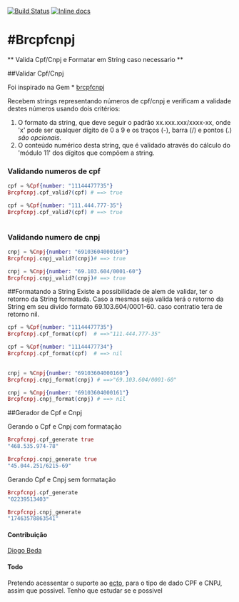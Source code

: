 [![Build Status](https://travis-ci.org/williamgueiros/Brcpfcnpj.svg?branch=master)](https://travis-ci.org/williamgueiros/Brcpfcnpj)
[![Inline docs](http://inch-ci.org/github/williamgueiros/Brcpfcnpj.svg?branch=master)](http://inch-ci.org/github/williamgueiros/Brcpfcnpj)

#Brcpfcnpj
=========

** Valida Cpf/Cnpj e Formatar em String caso necessario **

##Validar Cpf/Cnpj

Foi inspirado na Gem * [brcpfcnpj](https://github.com/tapajos/brazilian-rails/tree/master/brcpfcnpj) 

Recebem strings representando números de cpf/cnpj e verificam a validade destes números usando dois critérios:

1. O formato da string, que deve seguir o padrão xx.xxx.xxx/xxxx-xx, onde 'x' pode ser qualquer dígito de 0 a 9 e os traços (-), barra (/) e pontos (.) *são opcionais*.
2. O conteúdo numérico desta string, que é validado através do cálculo do 'módulo 11' dos dígitos que compõem a string.

### Validando numeros de cpf
```Elixir
cpf = %Cpf{number: "11144477735"}
Brcpfcnpj.cpf_valid?(cpf) # ==> true

cpf = %Cpf{number: "111.444.777-35"}
Brcpfcnpj.cpf_valid?(cpf) # ==> true
 
````
### Validando numero de cnpj
```Elixir
cnpj = %Cnpj{number: "69103604000160"}
Brcpfcnpj.cnpj_valid?(cnpj)# ==> true

cnpj = %Cnpj{number: "69.103.604/0001-60"}
Brcpfcnpj.cnpj_valid?(cnpj)# ==> true
````

##Formatando a String
Existe a possibilidade de alem de validar, ter o retorno da String formatada.
Caso a mesmas seja valida terá o retorno da String em seu divido formato 69.103.604/0001-60.
caso contratio tera de retorno nil.


```Elixir
cpf = %Cpf{number: "11144477735"}      
Brcpfcnpj.cpf_format(cpf)  # ==>"111.444.777-35"

cpf = %Cpf{number: "11144477734"}
Brcpfcnpj.cpf_format(cpf)  # ==> nil
 
````

```Elixir
cnpj = %Cnpj{number: "69103604000160"}
Brcpfcnpj.cnpj_format(cnpj) # ==>"69.103.604/0001-60"

cnpj = %Cnpj{number: "69103604000161"}
Brcpfcnpj.cnpj_format(cnpj) # ==> nil
````

##Gerador de Cpf e Cnpj

Gerando o Cpf e Cnpj com formatação

```Elixir
Brcpfcnpj.cpf_generate true
"468.535.974-78"

Brcpfcnpj.cnpj_generate true
"45.044.251/6215-69"
````

Gerando Cpf e Cnpj sem formatação

```Elixir
Brcpfcnpj.cpf_generate
"02239513403"

Brcpfcnpj.cnpj_generate
"17463578863541"
````

#### Contribuição

[Diogo Beda]

#### Todo

Pretendo acessentar o suporte ao [ecto](https://github.com/elixir-lang/ecto), para o tipo de dado CPF e CNPJ, assim que possivel.
Tenho que estudar se e possivel

[Diogo Beda]: https://github.com/diogobeda